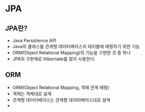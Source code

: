 # JPA

## JPA란?
* Java Persistence API
* Java의 클래스를 관계형 데이터베이스의 테이블에 매핑하기 위한 기능
* ORM(Object Relational Mapping)의 기능을 구현한 것 중 하나
* JPA의 구현체로 Hibernate를 많이 사용한다.

## ORM
* ORM(Object Relational Mapping, 객체 관계 매핑)
* 객체는 객체대로 설계
* 관계형 데이터베이스는 관계형 데이터베이스대로 설계
*  

